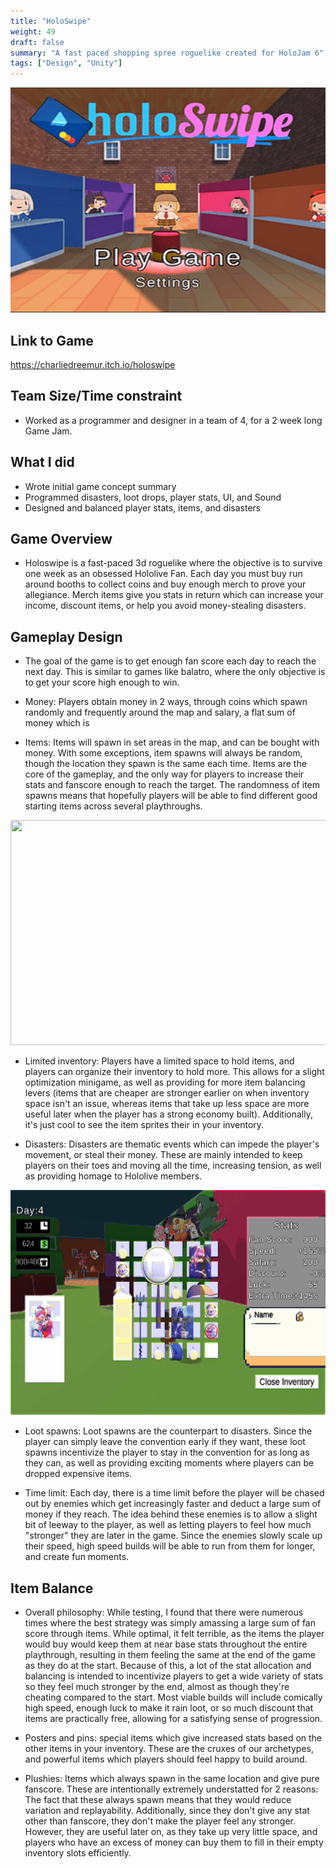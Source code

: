 ```yaml
---
title: "HoloSwipe"
weight: 49
draft: false
summary: "A fast paced shopping spree roguelike created for HoloJam 6"
tags: ["Design", "Unity"]
---
```

<p><img src="featured.png" width="640" height = "360"></p>

## Link to Game

https://charliedreemur.itch.io/holoswipe

## Team Size/Time constraint
- Worked as a programmer and designer in a team of 4, for a 2 week long Game Jam.

## What I did
- Wrote initial game concept summary
- Programmed disasters, loot drops, player stats, UI, and Sound
- Designed and balanced player stats, items, and disasters

## Game Overview
- Holoswipe is a fast-paced 3d roguelike where the objective is to survive one week as an obsessed Hololive Fan. Each day you must buy run around booths to collect coins and buy enough merch to prove your allegiance. Merch items give you stats in return which can increase your income, discount items, or help you avoid money-stealing disasters. 

## Gameplay Design
- The goal of the game is to get enough fan score each day to reach the next day. This is similar to games like balatro, where the only objective is to get your score high enough to win.

- Money: Players obtain money in 2 ways, through coins which spawn randomly and frequently around the map and salary, a flat sum of money which is 

- Items: Items will spawn in set areas in the map, and can be bought with money. With some exceptions, item spawns will always be random, though the location they spawn is the same each time. Items are the core of the gameplay, and the only way for players to increase their stats and fanscore enough to reach the target. The randomness of item spawns means that hopefully players will be able to find different good starting items across several playthroughs.

<p><img src="pickups.gif" width="640" height = "360"></p>

- Limited inventory: Players have a limited space to hold items, and players can organize their inventory to hold more. This allows for a slight optimization minigame, as well as providing for more item balancing levers (items that are cheaper are stronger earlier on when inventory space isn't an issue, whereas items that take up less space are more useful later when the player has a strong economy built). Additionally, it's just cool to see the item sprites their in your inventory. 

- Disasters: Disasters are thematic events which can impede the player's movement, or steal their money. These are mainly intended to keep players on their toes and moving all the time, increasing tension, as well as providing homage to Hololive members.

<p><img src="inv.gif" width="640" height = "360"></p>

- Loot spawns: Loot spawns are the counterpart to disasters. Since the player can simply leave the convention early if they want, these loot spawns incentivize the player to stay in the convention for as long as they can, as well as providing exciting moments where players can be dropped expensive items.

- Time limit: Each day, there is a time limit before the player will be chased out by enemies which get increasingly faster and deduct a large sum of money if they reach. The idea behind these enemies is to allow a slight bit of leeway to the player, as well as letting players to feel how much "stronger" they are later in the game. Since the enemies slowly scale up their speed, high speed builds will be able to run from them for longer, and create fun moments.


## Item Balance
- Overall philosophy: While testing, I found that there were numerous times where the best strategy was simply amassing a large sum of fan score through items. While optimal, it felt terrible, as the items the player would buy would keep them at near base stats throughout the entire playthrough, resulting in them feeling the same at the end of the game as they do at the start. Because of this, a lot of the stat allocation and balancing is intended to incentivize players to get a wide variety of stats so they feel much stronger by the end, almost as though they're cheating compared to the start. Most viable builds will include comically high speed, enough luck to make it rain loot, or so much discount that items are practically free, allowing for a satisfying sense of progression.

- Posters and pins: special items which give increased stats based on the other items in your inventory. These are the cruxes of our archetypes, and powerful items which players should feel happy to build around.

- Plushies: Items which always spawn in the same location and give pure fanscore. These are intentionally extremely understatted for 2 reasons: The fact that these always spawn means that they would reduce variation and replayability. Additionally, since they don't give any stat other than fanscore, they don't make the player feel any stronger. However, they are useful later on, as they take up very little space, and players who have an excess of money can buy them to fill in their empty inventory slots efficiently.


